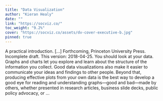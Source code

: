 ```yaml
---
title: "Data Visualization"
author: "Kieran Healy"
date: ""
link: "https://socviz.co/"
toc_weight: "9.2%"
cover: "https://socviz.co/assets/dv-cover-executive-b.jpg"
pinned: true
---
```


A practical introduction. [...] Forthcoming, Princeton University Press. Incomplete draft. This version: 2018-04-25. You should look at your data. Graphs and charts let you explore and
learn about the structure of the information you collect. Good data
visualizations also make it easier to communicate your ideas and
findings to other people. Beyond that, producing effective plots from
your own data is the best way to develop a good eye for reading and
understanding graphs—good and bad—made by others, whether
presented in research articles, business slide decks, public policy
advocacy, or ...
